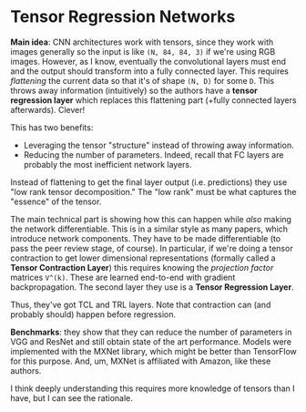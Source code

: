# Tensor Regression Networks

**Main idea**: CNN architectures work with tensors, since they work with images
generally so the input is like `(N, 84, 84, 3)` if we're using RGB images.
However, as I know, eventually the convolutional layers must end and the output
should transform into a fully connected layer. This requires *flattening* the
current data so that it's of shape `(N, D)` for some `D`. This throws away
information (intuitively) so the authors have a **tensor regression layer**
which replaces this flattening part (+fully connected layers afterwards).
Clever! 

This has two benefits:

- Leveraging the tensor "structure" instead of throwing away information.
- Reducing the number of parameters. Indeed, recall that FC layers are probably
  the most inefficient network layers.

Instead of flattening to get the final layer output (i.e. predictions) they use
"low rank tensor decomposition." The "low rank" must be what captures the
"essence" of the tensor.

The main technical part is showing how this can happen while *also* making the
network differentiable. This is in a similar style as many papers, which
introduce network components. They have to be made differentiable (to pass the
peer review stage, of course). In particular, if we're doing a tensor
contraction to get lower dimensional representations (formally called a **Tensor
Contraction Layer**) this requires knowing the *projection factor* matrices
`V^(k)`. These are learned end-to-end with gradient backpropagation. The second
layer they use is a **Tensor Regression Layer**.

Thus, they've got TCL and TRL layers. Note that contraction can (and probably
should) happen before regression.

**Benchmarks**: they show that they can reduce the number of parameters in VGG
and ResNet and still obtain state of the art performance. Models were
implemented with the MXNet library, which might be better than TensorFlow for
this purpose. And, um, MXNet is affiliated with Amazon, like these authors.

I think deeply understanding this requires more knowledge of tensors than I
have, but I can see the rationale.
